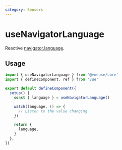 ```yaml
---
category: Sensors
---
```


# useNavigatorLanguage

Reactive [navigator.language](https://developer.mozilla.org/en-US/docs/Web/API/Navigator/language).

## Usage

```ts
import { useNavigatorLanguage } from '@vueuse/core'
import { defineComponent, ref } from 'vue'

export default defineComponent({
  setup() {
    const { language } = useNavigatorLanguage()

    watch(language, () => {
      // Listen to the value changing
    })

    return {
      language,
    }
  },
})
```

